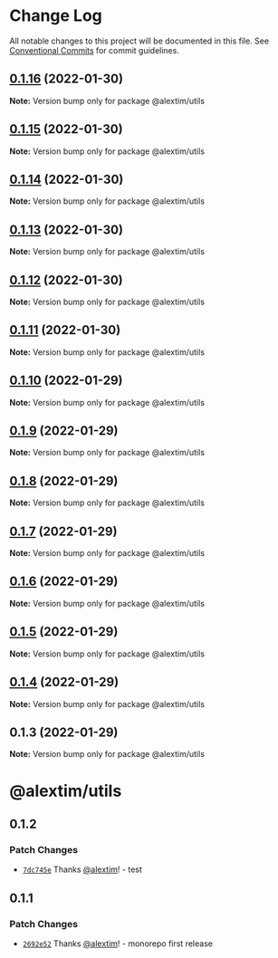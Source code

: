 # Change Log

All notable changes to this project will be documented in this file.
See [Conventional Commits](https://conventionalcommits.org) for commit guidelines.

## [0.1.16](https://github.com/alextim/at-blog/compare/@alextim/utils@0.1.15...@alextim/utils@0.1.16) (2022-01-30)

**Note:** Version bump only for package @alextim/utils





## [0.1.15](https://github.com/alextim/at-blog/compare/@alextim/utils@0.1.14...@alextim/utils@0.1.15) (2022-01-30)

**Note:** Version bump only for package @alextim/utils





## [0.1.14](https://github.com/alextim/at-blog/compare/@alextim/utils@0.1.13...@alextim/utils@0.1.14) (2022-01-30)

**Note:** Version bump only for package @alextim/utils





## [0.1.13](https://github.com/alextim/at-blog/compare/@alextim/utils@0.1.12...@alextim/utils@0.1.13) (2022-01-30)

**Note:** Version bump only for package @alextim/utils





## [0.1.12](https://github.com/alextim/at-blog/compare/@alextim/utils@0.1.11...@alextim/utils@0.1.12) (2022-01-30)

**Note:** Version bump only for package @alextim/utils





## [0.1.11](https://github.com/alextim/at-blog/compare/@alextim/utils@0.1.10...@alextim/utils@0.1.11) (2022-01-30)

**Note:** Version bump only for package @alextim/utils





## [0.1.10](https://github.com/alextim/at-blog/compare/@alextim/utils@0.1.9...@alextim/utils@0.1.10) (2022-01-29)

**Note:** Version bump only for package @alextim/utils

## [0.1.9](https://github.com/alextim/at-blog/compare/@alextim/utils@0.1.8...@alextim/utils@0.1.9) (2022-01-29)

**Note:** Version bump only for package @alextim/utils

## [0.1.8](https://github.com/alextim/at-blog/compare/@alextim/utils@0.1.7...@alextim/utils@0.1.8) (2022-01-29)

**Note:** Version bump only for package @alextim/utils

## [0.1.7](https://github.com/alextim/at-blog/compare/@alextim/utils@0.1.6...@alextim/utils@0.1.7) (2022-01-29)

**Note:** Version bump only for package @alextim/utils

## [0.1.6](https://github.com/alextim/at-blog/compare/@alextim/utils@0.1.5...@alextim/utils@0.1.6) (2022-01-29)

**Note:** Version bump only for package @alextim/utils

## [0.1.5](https://github.com/alextim/at-blog/compare/@alextim/utils@0.1.4...@alextim/utils@0.1.5) (2022-01-29)

**Note:** Version bump only for package @alextim/utils

## [0.1.4](https://github.com/alextim/at-blog/compare/@alextim/utils@0.1.3...@alextim/utils@0.1.4) (2022-01-29)

**Note:** Version bump only for package @alextim/utils

## 0.1.3 (2022-01-29)

**Note:** Version bump only for package @alextim/utils

# @alextim/utils

## 0.1.2

### Patch Changes

- [`7dc745e`](https://github.com/alextim/at-blog/commit/7dc745e9c6d5d2ce950b1dcf11f7821189f37c90) Thanks [@alextim](https://github.com/alextim)! - test

## 0.1.1

### Patch Changes

- [`2692e52`](https://github.com/alextim/at-blog/commit/2692e524fe2bf10e47e1a4fbd6f7173ca1be3b65) Thanks [@alextim](https://github.com/alextim)! - monorepo first release
